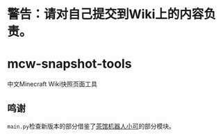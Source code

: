 # 警告：请对自己提交到Wiki上的内容负责。

# mcw-snapshot-tools
中文Minecraft Wiki快照页面工具

## 鸣谢
`main.py`检查新版本的部分借鉴了[茶馆机器人小可](https://github.com/Teahouse-Studios/akari-bot)的部分模块。
